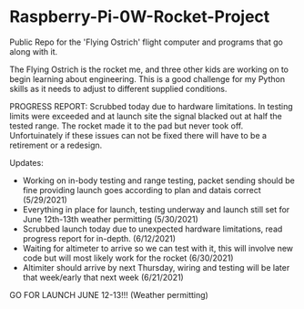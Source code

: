 # Raspberry-Pi-0W-Rocket-Project
Public Repo for the 'Flying Ostrich' flight computer and programs that go along with it.

The Flying Ostrich is the rocket me, and three other kids are working on to begin learning about engineering. This is a good challenge for my Python skills as it needs to adjust to different supplied conditions. 

PROGRESS REPORT: Scrubbed today due to hardware limitations. In testing limits were exceeded and at launch site the signal blacked out at half the tested range. The rocket made it to the pad but never took off. Unfortuinately if these issues can not be fixed there will have to be a retirement or a redesign.

Updates:
- Working on in-body testing and range testing, packet sending should be fine providing launch goes according to plan and datais correct (5/29/2021)
- Everything in place for launch, testing underway and launch still set for June 12th-13th weather permitting (5/30/2021)
- Scrubbed launch today due to unexpected hardware limitations, read progress report for in-depth. (6/12/2021)
- Waiting for altimeter to arrive so we can test with it, this will involve new code but will most likely work for the rocket (6/30/2021)
- Altimiter should arrive by next Thursday, wiring and testing will be later that week/early that next week (6/21/2021)

GO FOR LAUNCH JUNE 12-13!!! (Weather permitting)
